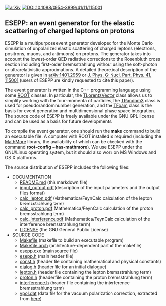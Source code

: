 [![arXiv](https://img.shields.io/badge/arXiv-1401.2959-b31b1b.svg)](https://arxiv.org/abs/1401.2959)
[![DOI:10.1088/0954-3899/41/11/115001](https://img.shields.io/badge/DOI-10.1088/0954–3899/41/11/115001-0000ff.svg)](https://doi.org/10.1088/0954-3899/41/11/115001)

## ESEPP: an event generator for the elastic scattering of charged leptons on protons ##

ESEPP is a multipurpose event generator developed for the Monte Carlo simulation of unpolarized elastic scattering of charged leptons (electrons, positrons, muons, and antimuons) on protons. The generator takes into account the lowest-order QED radiative corrections to the Rosenbluth cross section including first-order bremsstrahlung without using the soft-photon or ultrarelativistic approximations. A detailed theoretical description of the generator is given in [arXiv:1401.2959](https://arxiv.org/abs/1401.2959) or [J. Phys. G: Nucl. Part. Phys. 41, 115001](https://doi.org/10.1088/0954-3899/41/11/115001) (users of ESEPP are kindly requested to cite this paper).

The event generator is written in the C++ programming language using some [ROOT](http://root.cern.ch) classes. In particular, the [TLorentzVector](http://root.cern.ch/root/html/TLorentzVector.html) class allows us to simplify working with the four-momenta of particles, the [TRandom3](http://root.cern.ch/root/html/TRandom3.html) class is used for pseudorandom number generation, and the [TFoam](http://root.cern.ch/root/html/TFoam.html) class is the basis for event generation and multidimensional phase space integration. The source code of ESEPP is freely available under the GNU GPL license and can be used as a basis for future developments.

To compile the event generator, one should run the **make** command to build an executable file. A computer with ROOT installed is required (including the [MathMore](http://root.cern.ch/drupal/content/mathmore-library) library, the availability of which can be checked with the command **root-config --has-mathmore**). We use ESEPP under the GNU/Linux operating system, but it should also work on MS Windows and OS X platforms.

The source distribution of ESEPP includes the following files:

* DOCUMENTATION
  * [README.md](README.md) (this markdown file)
  * [input_output.pdf](input_output.pdf) (description of the input parameters and the output files format)
  * [calc_lepton.pdf](calc_lepton.pdf) (Mathematica/FeynCalc calculation of the lepton bremsstrahlung term)
  * [calc_proton.pdf](calc_proton.pdf) (Mathematica/FeynCalc calculation of the proton bremsstrahlung term)
  * [calc_interference.pdf](calc_interference.pdf) (Mathematica/FeynCalc calculation of the interference bremsstrahlung term)
  * [LICENSE](LICENSE) (the GNU General Public License)
* SOURCE CODE
  * [Makefile](Makefile) (makefile to build an executable program)
  * [Makefile.arch](Makefile.arch) (architecture-dependent part of the makefile)
  * [esepp.cxx](esepp.cxx) (main source file)
  * [esepp.h](esepp.h) (main header file)
  * [const.h](const.h) (header file containing mathematical and physical constants)
  * [dialog.h](dialog.h) (header file for an initial dialogue)
  * [lepton.h](lepton.h) (header file containing the lepton bremsstrahlung term)
  * [proton.h](proton.h) (header file containing the proton bremsstrahlung term)
  * [interference.h](interference.h) (header file containing the interference bremsstrahlung term)
  * [vpol.dat](vpol.dat) (data file for the vacuum polarization correction, extracted from [here](http://cmd.inp.nsk.su/~ignatov/vpl/vpol_all_bare_sum_v1.dat))
